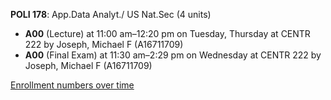 **POLI 178**: App.Data Analyt./ US Nat.Sec (4 units)

- **A00** (Lecture) at 11:00 am–12:20 pm on Tuesday, Thursday at CENTR 222 by Joseph, Michael F (A16711709)
- **A00** (Final Exam) at 11:30 am–2:29 pm on Wednesday at CENTR 222 by Joseph, Michael F (A16711709)

[Enrollment numbers over time](./POLI178.tsv)
